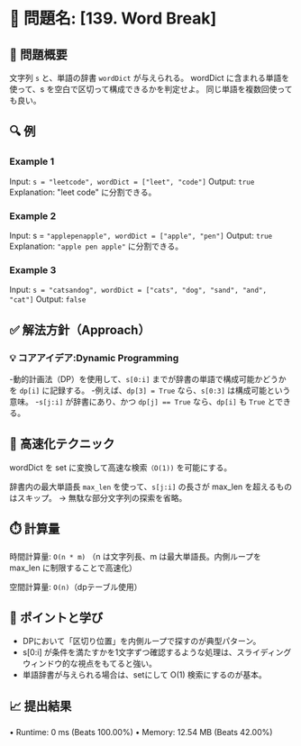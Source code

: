 # 🧩 問題名: [139. Word Break]

## 📝 問題概要

文字列 `s` と、単語の辞書 `wordDict` が与えられる。
wordDict に含まれる単語を使って、s を空白で区切って構成できるかを判定せよ。
同じ単語を複数回使っても良い。

## 🔍 例

### Example 1
Input: `s = "leetcode", wordDict = ["leet", "code"]`
Output: `true`
Explanation: "leet code" に分割できる。

### Example 2
Input: s = `"applepenapple", wordDict = ["apple", "pen"]`
Output: `true`
Explanation: `"apple pen apple"` に分割できる。

### Example 3
Input: `s = "catsandog", wordDict = ["cats", "dog", "sand", "and", "cat"]`
Output: `false`

## ✅ 解法方針（Approach）

### 💡 コアアイデア:Dynamic Programming
-動的計画法（DP）を使用して、`s[0:i]` までが辞書の単語で構成可能かどうかを `dp[i]` に記録する。
-例えば、`dp[3] = True` なら、`s[0:3]` は構成可能という意味。
-`s[j:i]` が辞書にあり、かつ `dp[j] == True` なら、`dp[i]` も `True` とできる。

## 🧠 高速化テクニック

wordDict を set に変換して高速な検索`（O(1))` を可能にする。

辞書内の最大単語長 `max_len` を使って、`s[j:i]` の長さが max_len を超えるものはスキップ。
→ 無駄な部分文字列の探索を省略。

## ⏱️ 計算量

時間計算量: `O(n * m)`
（n は文字列長、m は最大単語長。内側ループを max_len に制限することで高速化）

空間計算量: `O(n)`（dpテーブル使用）

## 🧠 ポイントと学び
- DPにおいて「区切り位置」を内側ループで探すのが典型パターン。
- s[0:i] が条件を満たすかを1文字ずつ確認するような処理は、スライディングウィンドウ的な視点をもてると強い。
- 単語辞書が与えられる場合は、setにして O(1) 検索にするのが基本。

## 📈 提出結果
• Runtime: 0 ms (Beats 100.00%)
• Memory: 12.54 MB (Beats 42.00%)
